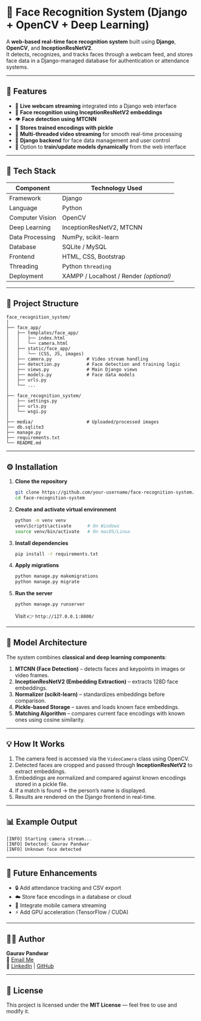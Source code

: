 # 👤 Face Recognition System (Django + OpenCV + Deep Learning)

A **web-based real-time face recognition system** built using **Django**, **OpenCV**, and **InceptionResNetV2**.  
It detects, recognizes, and tracks faces through a webcam feed, and stores face data in a Django-managed database for authentication or attendance systems.

---

## 🚀 Features

- 🎥 **Live webcam streaming** integrated into a Django web interface  
- 🧠 **Face recognition using InceptionResNetV2 embeddings**  
- 👁️ **Face detection using MTCNN**  
- 💾 **Stores trained encodings with pickle**  
- 🧩 **Multi-threaded video streaming** for smooth real-time processing  
- 🔐 **Django backend** for face data management and user control  
- 🧰 Option to **train/update models dynamically** from the web interface  

---

## 🧰 Tech Stack

| Component | Technology Used |
|------------|-----------------|
| Framework | Django |
| Language | Python |
| Computer Vision | OpenCV |
| Deep Learning | InceptionResNetV2, MTCNN |
| Data Processing | NumPy, scikit-learn |
| Database | SQLite / MySQL |
| Frontend | HTML, CSS, Bootstrap |
| Threading | Python `threading` |
| Deployment | XAMPP / Localhost / Render *(optional)* |

---

## 📂 Project Structure

```
face_recognition_system/
│
├── face_app/
│   ├── templates/face_app/
│   │   ├── index.html
│   │   └── camera.html
│   ├── static/face_app/
│   │   └── (CSS, JS, images)
│   ├── camera.py             # Video stream handling
│   ├── detection.py          # Face detection and training logic
│   ├── views.py              # Main Django views
│   ├── models.py             # Face data models
│   ├── urls.py
│   └── ...
│
├── face_recognition_system/
│   ├── settings.py
│   ├── urls.py
│   └── wsgi.py
│
├── media/                    # Uploaded/processed images
├── db.sqlite3
├── manage.py
├── requirements.txt
└── README.md
```

---

## ⚙️ Installation

1. **Clone the repository**
   ```bash
   git clone https://github.com/your-username/face-recognition-system.git
   cd face-recognition-system
   ```

2. **Create and activate virtual environment**
   ```bash
   python -m venv venv
   venv\Scripts\activate      # On Windows
   source venv/bin/activate   # On macOS/Linux
   ```

3. **Install dependencies**
   ```bash
   pip install -r requirements.txt
   ```

4. **Apply migrations**
   ```bash
   python manage.py makemigrations
   python manage.py migrate
   ```

5. **Run the server**
   ```bash
   python manage.py runserver
   ```
   Visit 👉 `http://127.0.0.1:8000/`

---

## 🧠 Model Architecture

The system combines **classical and deep learning components**:

1. **MTCNN (Face Detection)** – detects faces and keypoints in images or video frames.  
2. **InceptionResNetV2 (Embedding Extraction)** – extracts 128D face embeddings.  
3. **Normalizer (scikit-learn)** – standardizes embeddings before comparison.  
4. **Pickle-based Storage** – saves and loads known face embeddings.  
5. **Matching Algorithm** – compares current face encodings with known ones using cosine similarity.

---

## 💡 How It Works

1. The camera feed is accessed via the `VideoCamera` class using OpenCV.  
2. Detected faces are cropped and passed through **InceptionResNetV2** to extract embeddings.  
3. Embeddings are normalized and compared against known encodings stored in a pickle file.  
4. If a match is found → the person’s name is displayed.  
5. Results are rendered on the Django frontend in real-time.

---

## 📊 Example Output

```
[INFO] Starting camera stream...
[INFO] Detected: Gaurav Pandwar
[INFO] Unknown face detected
```

---

## 🧪 Future Enhancements

- 🔒 Add attendance tracking and CSV export  
- ☁️ Store face encodings in a database or cloud  
- 📱 Integrate mobile camera streaming  
- ⚡ Add GPU acceleration (TensorFlow / CUDA)

---

## 👨‍💻 Author

**Gaurav Pandwar**  
📧 [Email Me](mailto:gp3084@gmail.com)  
🔗 [LinkedIn](https://www.linkedin.com/in/gp30) | [GitHub](https://github.com/GPandwar30/face-recognition-facenet/)

---

## 🪪 License

This project is licensed under the **MIT License** — feel free to use and modify it.
